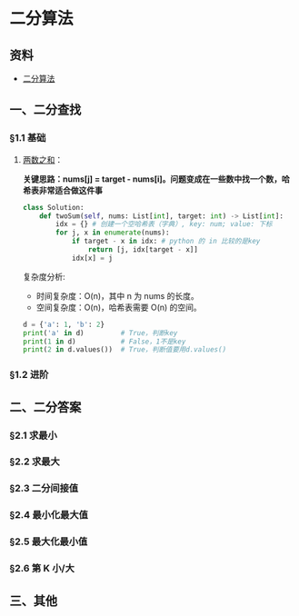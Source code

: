 # 二分算法

## 资料
* [二分算法](https://leetcode.cn/discuss/post/3579164/ti-dan-er-fen-suan-fa-er-fen-da-an-zui-x-3rqn/)

## 一、二分查找

### §1.1 基础
1. [两数之和](https://leetcode.cn/problems/two-sum/description/)：<a id="two-sum"></a>

    **关键思路：nums[j] = target - nums[i]。问题变成在一些数中找一个数，哈希表非常适合做这件事**

    ```python
    class Solution:
        def twoSum(self, nums: List[int], target: int) -> List[int]:
            idx = {} # 创建一个空哈希表（字典）, key: num; value: 下标
            for j, x in enumerate(nums):
                if target - x in idx: # python 的 in 比较的是key
                    return [j, idx[target - x]]
                idx[x] = j
    ```

    复杂度分析:

    - 时间复杂度：O(n)，其中 n 为 nums 的长度。
    - 空间复杂度：O(n)，哈希表需要 O(n) 的空间。

    ```python
    d = {'a': 1, 'b': 2}
    print('a' in d)         # True，判断key
    print(1 in d)           # False，1不是key
    print(2 in d.values())  # True，判断值要用d.values()
    ```

### §1.2 进阶

## 二、二分答案

### §2.1 求最小

### §2.2 求最大

### §2.3 二分间接值

### §2.4 最小化最大值

### §2.5 最大化最小值

### §2.6 第 K 小/大

## 三、其他
